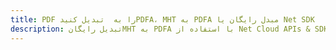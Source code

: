 ---title: PDF را به  تبدیل کنیدPDFA، MHT به PDFA مبدل رایگان یا Net SDKdescription: تبدیل رایگانMHT به PDFA با استفاده از Net Cloud APIs & SDK همچنین اسناد PDF را در Cloud ایجاد، ویرایش و رندر کنید.---